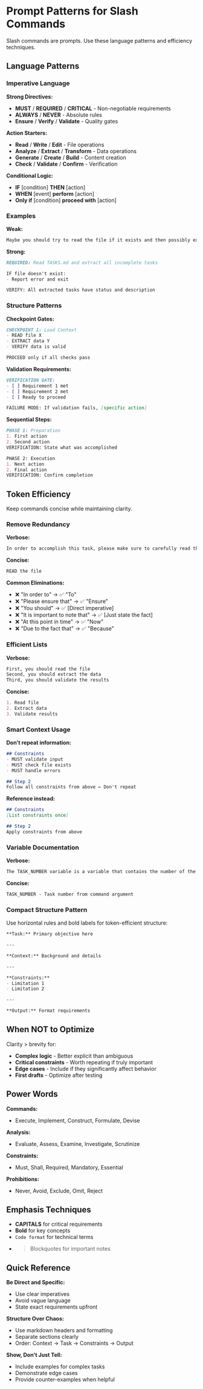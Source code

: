 # Prompt Patterns for Slash Commands

Slash commands are prompts. Use these language patterns and efficiency techniques.

## Language Patterns

### Imperative Language

**Strong Directives:**
- **MUST** / **REQUIRED** / **CRITICAL** - Non-negotiable requirements
- **ALWAYS** / **NEVER** - Absolute rules
- **Ensure** / **Verify** / **Validate** - Quality gates

**Action Starters:**
- **Read** / **Write** / **Edit** - File operations
- **Analyze** / **Extract** / **Transform** - Data operations
- **Generate** / **Create** / **Build** - Content creation
- **Check** / **Validate** / **Confirm** - Verification

**Conditional Logic:**
- **IF** [condition] **THEN** [action]
- **WHEN** [event] **perform** [action]
- **Only if** [condition] **proceed with** [action]

### Examples

**Weak:**
```markdown
Maybe you should try to read the file if it exists and then possibly extract the data
```

**Strong:**
```markdown
REQUIRED: Read TASKS.md and extract all incomplete tasks

IF file doesn't exist:
- Report error and exit

VERIFY: All extracted tasks have status and description
```

### Structure Patterns

**Checkpoint Gates:**
```markdown
CHECKPOINT 1: Load Context
- READ file X
- EXTRACT data Y
- VERIFY data is valid

PROCEED only if all checks pass
```

**Validation Requirements:**
```markdown
VERIFICATION GATE:
- [ ] Requirement 1 met
- [ ] Requirement 2 met
- [ ] Ready to proceed

FAILURE MODE: If validation fails, [specific action]
```

**Sequential Steps:**
```markdown
PHASE 1: Preparation
1. First action
2. Second action
VERIFICATION: State what was accomplished

PHASE 2: Execution
1. Next action
2. Final action
VERIFICATION: Confirm completion
```

## Token Efficiency

Keep commands concise while maintaining clarity.

### Remove Redundancy

**Verbose:**
```markdown
In order to accomplish this task, please make sure to carefully read the file
```

**Concise:**
```markdown
READ the file
```

**Common Eliminations:**
- ❌ "In order to" → ✅ "To"
- ❌ "Please ensure that" → ✅ "Ensure"
- ❌ "You should" → ✅ [Direct imperative]
- ❌ "It is important to note that" → ✅ [Just state the fact]
- ❌ "At this point in time" → ✅ "Now"
- ❌ "Due to the fact that" → ✅ "Because"

### Efficient Lists

**Verbose:**
```markdown
First, you should read the file
Second, you should extract the data
Third, you should validate the results
```

**Concise:**
```markdown
1. Read file
2. Extract data
3. Validate results
```

### Smart Context Usage

**Don't repeat information:**
```markdown
## Constraints
- MUST validate input
- MUST check file exists
- MUST handle errors

## Step 2
Follow all constraints from above ← Don't repeat
```

**Reference instead:**
```markdown
## Constraints
[List constraints once]

## Step 2
Apply constraints from above
```

### Variable Documentation

**Verbose:**
```markdown
The TASK_NUMBER variable is a variable that contains the number of the task that was passed as an argument to the command
```

**Concise:**
```markdown
TASK_NUMBER - Task number from command argument
```

### Compact Structure Pattern

Use horizontal rules and bold labels for token-efficient structure:

```markdown
**Task:** Primary objective here

---

**Context:** Background and details

---

**Constraints:**
- Limitation 1
- Limitation 2

---

**Output:** Format requirements
```

## When NOT to Optimize

Clarity > brevity for:

- **Complex logic** - Better explicit than ambiguous
- **Critical constraints** - Worth repeating if truly important
- **Edge cases** - Include if they significantly affect behavior
- **First drafts** - Optimize after testing

## Power Words

**Commands:**
- Execute, Implement, Construct, Formulate, Devise

**Analysis:**
- Evaluate, Assess, Examine, Investigate, Scrutinize

**Constraints:**
- Must, Shall, Required, Mandatory, Essential

**Prohibitions:**
- Never, Avoid, Exclude, Omit, Reject

## Emphasis Techniques

- **CAPITALS** for critical requirements
- **Bold** for key concepts
- `Code format` for technical terms
- > Blockquotes for important notes

## Quick Reference

**Be Direct and Specific:**
- Use clear imperatives
- Avoid vague language
- State exact requirements upfront

**Structure Over Chaos:**
- Use markdown headers and formatting
- Separate sections clearly
- Order: Context → Task → Constraints → Output

**Show, Don't Just Tell:**
- Include examples for complex tasks
- Demonstrate edge cases
- Provide counter-examples when helpful
